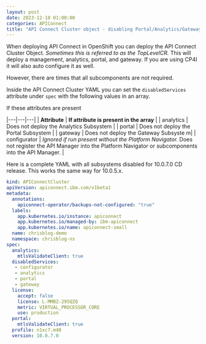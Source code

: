 ```yaml
---
layout: post
date: 2023-12-18 01:00:00
categories: APIConnect
title: "API Connect Cluster object - disabling Portal/Analytics/Gateway"
---
```


When deploying API Connect in OpenShift you can deploy the API Connect Cluster Object. *Sometimes this is referred to as the TopLevelCR.* This will deploy a management, analytics, portal, and gateway. If you are using CP4I it will also auto configure it as well.  

However, there are times that all subcomponents are not required.

<!--more-->
Inside the API Connect Cluster YAML you can set the `disabledServices` attribute under `spec` with the following values in an array.

If these attributes are present

|---|---|---|
| **Attribute** | **If attribute is present in the array** |
| analytics |  Does not deploy the Analytics Subsystem |
| portal |  Does not deploy the Portal Subsystem |
| gateway | Does not deploy the Gateway Subsyste m|
| configurator | *Ignored if run present without the Platform Navigator.* Does not register the API Manager into the Platform Navigator or subcomponents into the API Manager. |

Here is a complete YAML with all subsystems disabled for 10.0.7.0 CD release.  This works the same way for 10.0.5.x.

```yaml
kind: APIConnectCluster
apiVersion: apiconnect.ibm.com/v1beta1
metadata:
  annotations:
    apiconnect-operator/backups-not-configured: "true"
  labels:
    app.kubernetes.io/instance: apiconnect
    app.kubernetes.io/managed-by: ibm-apiconnect
    app.kubernetes.io/name: apiconnect-small
  name: chrisblog-demo
  namespace: chrisblog-ns
spec:
  analytics:
    mtlsValidateClient: true
  disabledServices:
   - configurator
   - analytics
   - portal
   - gateway
  license:
    accept: false
    license: L-MMBZ-295QZQ
    metric: VIRTUAL_PROCESSOR_CORE
    use: production
  portal:
    mtlsValidateClient: true
  profile: n1xc7.m48
  version: 10.0.7.0
```

